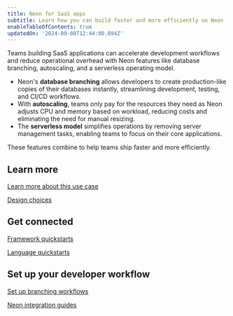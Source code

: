```yaml
---
title: Neon for SaaS apps
subtitle: Learn how you can build faster and more efficiently on Neon
enableTableOfContents: true
updatedOn: '2024-09-08T12:44:00.894Z'
---
```


Teams building SaaS applications can accelerate development workflows and reduce operational overhead with Neon features like database branching, autoscaling, and a serverless operating model.

- Neon's **database branching** allows developers to create production-like copies of their databases instantly, streamlining development, testing, and CI/CD workflows.
- With **autoscaling**, teams only pay for the resources they need as Neon adjusts CPU and memory based on workload, reducing costs and eliminating the need for manual resizing.
- The **serverless model** simplifies operations by removing server management tasks, enabling teams to focus on their core applications.

These features combine to help teams ship faster and more efficiently.

## Learn more

<DetailIconCards>

<a href="/docs/use-cases/about-postgres-for-saas" description="Learn more about how you can build SaaS applications faster on Neon" icon="gui">Learn more about this use case</a>

<a href="/docs/use-cases/tbd" description="Learn about design choices when building your SaaS app with Neon" icon="database">Design choices</a>

</DetailIconCards>

## Get connected

<DetailIconCards>

<a href="/docs/get-started-with-neon/frameworks" description="Get started with our Framework Quickstarts" icon="chart-bar">Framework quickstarts</a>

<a href="/docs/get-started-with-neon/languages" description="Get started with our Language Quickstarts" icon="chart-bar">Language quickstarts</a>

</DetailIconCards>

## Set up your developer workflow

<DetailIconCards>

<a href="https://neon.tech/flow" description="Learn how to setup your database branching workflows on Neon" icon="filter">Set up branching workflows</a>

<a href="https://neon.tech/docs/guides/integrations" description="Learn how to integrate Neon with various platforms and services" icon="filter">Neon integration guides</a>

</DetailIconCards>
